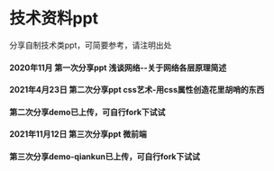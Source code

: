 # 技术资料ppt
分享自制技术类ppt，可简要参考，请注明出处

#### 2020年11月 第一次分享ppt 浅谈网络--关于网络各层原理简述

#### 2021年4月23日 第二次分享ppt css艺术-用css属性创造花里胡哨的东西
#### 第二次分享demo已上传，可自行fork下试试

#### 2021年11月12日 第三次分享ppt 微前端
#### 第三次分享demo-qiankun已上传，可自行fork下试试

